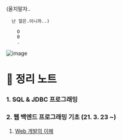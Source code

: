 
(울지말자..

      난 얼은.이니까..)
        
        O
        0
        .


![image](https://encrypted-tbn0.gstatic.com/images?q=tbn:ANd9GcRqa1k7sZzCOWocIeKOUnn29KxTDblgJV2jh8HxMeGDumduRT7QvtB0vgfNjTQb0_T30hc&usqp=CAU)




📑 정리 노트
===
### 1. SQL & JDBC 프로그래밍

### 2. 웹 백엔드 프로그래밍 기초 (21. 3. 23 ~)
1. [Web 개발의 이해](https://github.com/LAH1203/Study_JavaSpring/blob/main/lasilla20CHAMI/2-Backend%20programming/2-1-web.md)
